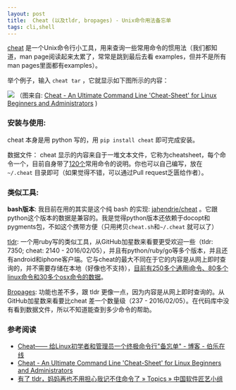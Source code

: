 ```yaml
---
layout: post
title:  Cheat (以及tldr, bropages) - Unix命令用法备忘单
tags: cli,shell
---
```


[cheat](https://github.com/chrisallenlane/cheat) 是一个Unix命令行小工具，用来查询一些常用命令的惯用法（我们都知道，man page阅读起来太累了，常常是跳到最后去看 examples，但并不是所有man pages里面都有examples）。

举个例子，输入 `cheat tar` ，它就显示如下图所示的内容：

![](http://images2015.cnblogs.com/blog/163248/201602/163248-20160205144907288-1524355328.png)
（图来自: [Cheat - An Ultimate Command Line 'Cheat-Sheet' for Linux Beginners and Administrators](http://www.tecmint.com/cheat-command-line-cheat-sheet-for-linux-users/) )

### 安装与使用:

cheat 本身是用 python 写的，用 `pip install cheat` 即可完成安装。

数据文件： cheat 显示的内容来自于一堆文本文件，它称为cheatsheet，每个命令一个，目前自身带了[120个](https://github.com/chrisallenlane/cheat/tree/master/cheat/cheatsheets)常用命令的说明。你也可以自己编写，放在 `~/.cheat` 目录即可（如果觉得不错，可以通过Pull request乏匮给作者）。

### 类似工具:

**bash版本**: 我目前在用的其实是这个纯 bash 的实现: [jahendrie/cheat](https://github.com/jahendrie/cheat) 。它跟python这个版本的数据是兼容的。我是觉得python版本还依赖于docopt和pygments包，不如这个携带方便（只用拷贝`cheat.sh`和`~/.cheat` 就可以了）

[tldr](http://tldr-pages.github.io/): 一个用ruby写的类似工具，从GitHub加星数来看要更受欢迎一些（tldr: 7350; cheat: 2140 - 2016/02/05），并且有python/ruby/go等多个版本，并且还有android和iphone客户端。它与cheat的最大不同在于它的内容是从网上即时查询的，并不需要存储在本地（好像也不支持），[目前有250多个通用i命令、80多个linux命令和30多个osx命令的数据](https://github.com/tldr-pages/tldr/tree/master/pages )。

[Bropages](http://bropages.org/): 功能也差不多，跟 tldr 更像一点，因为内容是从网上即时查询的。从GitHub加星数来看要比cheat 差一个数量级（237 - 2016/02/05）。在代码库中没有看到数据文件，所以不知道能查到多少命令的帮助。


### 参考阅读

* [Cheat—— 给Linux初学者和管理员一个终极命令行"备忘单" - 博客 - 伯乐在线](http://blog.jobbole.com/97626/)
* [Cheat - An Ultimate Command Line 'Cheat-Sheet' for Linux Beginners and Administrators](http://www.tecmint.com/cheat-command-line-cheat-sheet-for-linux-users/)
* [有了 tldr，妈妈再也不用担心我记不住命令了 » Topics » 中国软件匠艺小组](https://codingstyle.cn/topics/26)

